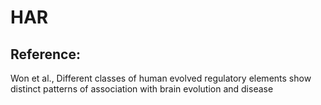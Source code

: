 # HAR

## Reference: 
Won et al., Different classes of human evolved regulatory elements show distinct patterns of association with brain evolution and disease
